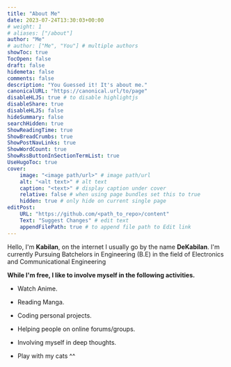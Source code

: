 ```yaml
---
title: "About Me"
date: 2023-07-24T13:30:03+00:00
# weight: 1
# aliases: ["/about"]
author: "Me"
# author: ["Me", "You"] # multiple authors
showToc: true
TocOpen: false
draft: false
hidemeta: false
comments: false
description: "You Guessed it! It's about me."
canonicalURL: "https://canonical.url/to/page"
disableHLJS: true # to disable highlightjs
disableShare: true
disableHLJS: false
hideSummary: false
searchHidden: true
ShowReadingTime: true
ShowBreadCrumbs: true
ShowPostNavLinks: true
ShowWordCount: true
ShowRssButtonInSectionTermList: true
UseHugoToc: true
cover:
    image: "<image path/url>" # image path/url
    alt: "<alt text>" # alt text
    caption: "<text>" # display caption under cover
    relative: false # when using page bundles set this to true
    hidden: true # only hide on current single page
editPost:
    URL: "https://github.com/<path_to_repo>/content"
    Text: "Suggest Changes" # edit text
    appendFilePath: true # to append file path to Edit link
---
```



Hello, I'm **Kabilan**, on the internet I usually go by the name **DeKabilan**. I'm currently Pursuing Batchelors in Engineering (B.E) in the field of Electronics and Communicational Engineering

**While I'm free, I like to involve myself in the following activities.**

- Watch Anime.

- Reading Manga.

- Coding personal projects.

- Helping people on online forums/groups.

- Involving myself in deep thoughts.

- Play with my cats ^^